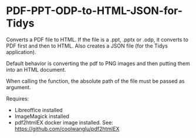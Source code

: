 # PDF-PPT-ODP-to-HTML-JSON-for-Tidys

Converts a PDF file to HTML. If the file is a .ppt, .pptx or .odp, it converts to PDF first and then to HTML.
Also creates a JSON file (for the Tidys application).

Default behavior is converting the pdf to PNG images and then putting them into an HTML document.

When calling the function, the absolute path of the file must be passed as argument.

Requires:
  *  Libreoffice installed
  *  ImageMagick installed
  *  pdf2htmlEX docker image installed. See: https://github.com/coolwanglu/pdf2htmlEX
